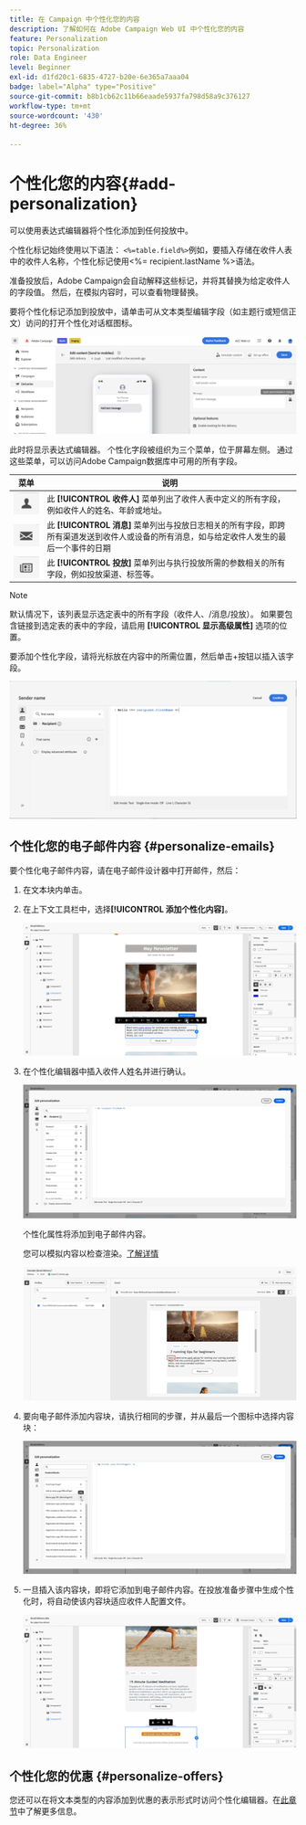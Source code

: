 ```yaml
---
title: 在 Campaign 中个性化您的内容
description: 了解如何在 Adobe Campaign Web UI 中个性化您的内容
feature: Personalization
topic: Personalization
role: Data Engineer
level: Beginner
exl-id: d1fd20c1-6835-4727-b20e-6e365a7aaa04
badge: label="Alpha" type="Positive"
source-git-commit: b8b1cb62c11b66eaade5937fa798d58a9c376127
workflow-type: tm+mt
source-wordcount: '430'
ht-degree: 36%

---
```



# 个性化您的内容{#add-personalization}

可以使用表达式编辑器将个性化添加到任何投放中。

个性化标记始终使用以下语法： `<%=table.field%>`例如，要插入存储在收件人表中的收件人名称，个性化标记使用&lt;%= recipient.lastName %>语法。

准备投放后，Adobe Campaign会自动解释这些标记，并将其替换为给定收件人的字段值。 然后，在模拟内容时，可以查看物理替换。

要将个性化标记添加到投放中，请单击可从文本类型编辑字段（如主题行或短信正文）访问的打开个性化对话框图标。

![](assets/perso-access.png)

此时将显示表达式编辑器。 个性化字段被组织为三个菜单，位于屏幕左侧。 通过这些菜单，可以访问Adobe Campaign数据库中可用的所有字段。

| 菜单 | 说明 |
|-----|------------|
| ![](assets/do-not-localize/perso-recipients-menu.png) | 此 **[!UICONTROL 收件人]** 菜单列出了收件人表中定义的所有字段，例如收件人的姓名、年龄或地址。 |
| ![](assets/do-not-localize/perso-message-menu.png) | 此 **[!UICONTROL 消息]** 菜单列出与投放日志相关的所有字段，即跨所有渠道发送到收件人或设备的所有消息，如与给定收件人发生的最后一个事件的日期 |
| ![](assets/do-not-localize/perso-delivery-menu.png) | 此 **[!UICONTROL 投放]** 菜单列出与执行投放所需的参数相关的所有字段，例如投放渠道、标签等。 |

>[!NOTE]
>
>默认情况下，该列表显示选定表中的所有字段（收件人、/消息/投放）。 如果要包含链接到选定表的表中的字段，请启用 **[!UICONTROL 显示高级属性]** 选项的位置。

要添加个性化字段，请将光标放在内容中的所需位置，然后单击+按钮以插入该字段。

![](assets/perso-insert-field.png)

## 个性化您的电子邮件内容 {#personalize-emails}

要个性化电子邮件内容，请在电子邮件设计器中打开邮件，然后：

1. 在文本块内单击。
1. 在上下文工具栏中，选择&#x200B;**[!UICONTROL 添加个性化内容]**。

   ![](assets/perso-add-to-content.png)

1. 在个性化编辑器中插入收件人姓名并进行确认。

   ![](assets/perso-add-name.png)

   个性化属性将添加到电子邮件内容。

   您可以模拟内容以检查渲染。[了解详情](../preview-test/preview-content.md)

   ![](assets/perso-rendering.png)

1. 要向电子邮件添加内容块，请执行相同的步骤，并从最后一个图标中选择内容块：

   ![](assets/perso-insert-block.png)

1. 一旦插入该内容块，即将它添加到电子邮件内容。在投放准备步骤中生成个性化时，将自动使该内容块适应收件人配置文件。

   ![](assets/perso-content-block-in-email.png)


## 个性化您的优惠 {#personalize-offers}

您还可以在将文本类型的内容添加到优惠的表示形式时访问个性化编辑器。在[此章节](../content/offers.md)中了解更多信息。

